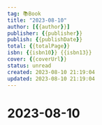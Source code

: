 ```yaml
---
tag: 📚Book
title: "2023-08-10"
author: [{{author}}]
publisher: {{publisher}}
publish: {{publishDate}}
total: {{totalPage}}
isbn: {{isbn10}} {{isbn13}}
cover: {{coverUrl}}
status: unread
created: 2023-08-10 21:19:04
updated: 2023-08-10 21:19:04
---
```




# 2023-08-10
